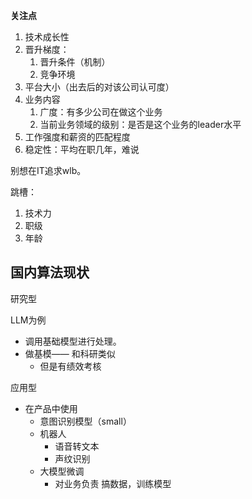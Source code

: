 **关注点**
1. 技术成长性
2. 晋升梯度：
	1. 晋升条件（机制）
	2. 竞争环境
3. 平台大小（出去后的对该公司认可度）
4. 业务内容
	1. 广度：有多少公司在做这个业务
	2. 当前业务领域的级别：是否是这个业务的leader水平
5.  工作强度和薪资的匹配程度
6. 稳定性：平均在职几年，难说

别想在IT追求wlb。

跳槽：
1. 技术力
2. 职级
3. 年龄

## 国内算法现状

研究型

LLM为例
- 调用基础模型进行处理。
- 做基模—— 和科研类似
	- 但是有绩效考核

应用型
- 在产品中使用
	- 意图识别模型（small）
	- 机器人
		- 语音转文本
		- 声纹识别
	- 大模型微调
		- 对业务负责
搞数据，训练模型